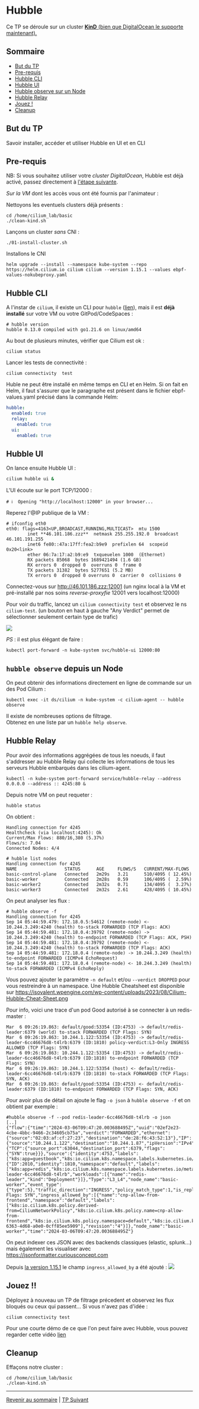 # Hubble

Ce TP se déroule sur un cluster <ins>**KinD**<ins> (bien que DigitalOcean le supporte maintenant). 

## Sommaire
  * [But du TP](#but-du-tp)
  * [Pre-requis](#pre-requis)
  * [Hubble CLI](#hubble-cli)
  * [Hubble UI](#hubble-ui)
  * [Hubble observe sur un Node](#hubble-observe-sur-un-node)
  * [Hubble Relay](#hubble-relay)
  * [Jouez !](#jouez-)
  * [Cleanup](#cleanup)

## But du TP
Savoir installer, accéder et utiliser Hubble en UI et en CLI 

## Pre-requis

NB: Si vous souhaitez utiliser votre *cluster DigitalOcean*, Hubble est déjà activé, passez directement à [l'étape suivante](https://github.com/srnfr/TP-CNI/blob/main/docs/TP14.md#hubble-ui).

*Sur la VM* dont les accès vous ont été fournis par l'animateur :

Nettoyons les eventuels clusters déjà présents :
```shell
cd /home/cilium_lab/basic
./clean-kind.sh 
```

Lançons un cluster *sans* CNI :
```shell
./01-install-cluster.sh
```

Installons le CNI
```shell
helm upgrade --install --namespace kube-system --repo https://helm.cilium.io cilium cilium --version 1.15.1 --values ebpf-values-nokubeproxy.yaml
```

## Hubble CLI

A l'instar de `cilium`, il existe un CLI pour `hubble` ([lien](https://docs.cilium.io/en/stable/gettingstarted/hubble_setup/#install-the-hubble-client)), mais il est **déjà installé** sur votre VM ou votre GitPod/CodeSpaces :

```shell
# hubble version
hubble 0.13.0 compiled with go1.21.6 on linux/amd64
```

Au bout de plusieurs minutes, vérifier que Cilium est ok :
```shell
cilium status
```
Lancer les tests de connectivité :
```shell
cilium connectivity  test
```

Huble ne peut être installé en même temps en CLI et en Helm.
Si on fait en Helm, il faut s'assurer que le paragraphe est présent dans le fichier ebpf-values.yaml précisé dans la commande Helm:
```yaml
hubble:
  enabled: true
  relay:
    enabled: true
  ui:
    enabled: true
```

## Hubble UI

On lance ensuite Hubble UI :
```bash
cilium hubble ui &
```

L'UI écoute sur le port TCP/12000 :
```
# ℹ️  Opening "http://localhost:12000" in your browser...
```

Reperez l'@IP publique de la VM :
```shell
# ifconfig eth0
eth0: flags=4163<UP,BROADCAST,RUNNING,MULTICAST>  mtu 1500
        inet **46.101.186.zzz**  netmask 255.255.192.0  broadcast 46.101.191.255
        inet6 fe80::47a:17ff:fea2:b9e9  prefixlen 64  scopeid 0x20<link>
        ether 06:7a:17:a2:b9:e9  txqueuelen 1000  (Ethernet)
        RX packets 85068  bytes 1689421494 (1.6 GB)
        RX errors 0  dropped 0  overruns 0  frame 0
        TX packets 31382  bytes 5277651 (5.2 MB)
        TX errors 0  dropped 0 overruns 0  carrier 0  collisions 0
```

Connectez-vous sur http://46.101.186.zzz:12001 (un nginx local à la VM et pré-installé par nos soins *reverse-proxyfie* 12001 vers localhost:12000)

Pour voir du traffic, lancez un `cilium connectivity test` et observez le ns `cilium-test`.
(un bouton en haut à gauche "Any Verdict" permet de sélectionner seulement certain type de trafic)

![](../img/servicemap.png)

*PS* : il est plus élégant de faire :
```shell
kubectl port-forward -n kube-system svc/hubble-ui 12000:80
```

## `hubble observe` depuis un Node

On peut obtenir des informations directement en ligne de commande sur un des Pod Cilium :

```shell
kubectl exec -it ds/cilium -n kube-system -c cilium-agent -- hubble observe           
```

Il existe de nombreuses options de filtrage.   
Obtenez en une liste par un `hubble help observe`.

## Hubble Relay

Pour avoir des informations aggrégées de tous les noeuds, il faut s'addresser au Hubble Relay qui collecte les informations de tous les serveurs Hubble embarqués dans les cilium-agent.

```shell
kubectl -n kube-system port-forward service/hubble-relay --address 0.0.0.0 --address :: 4245:80 &
```

Depuis notre VM on peut requeter :
```shell
hubble status
```

On obtient :
```
Handling connection for 4245
Healthcheck (via localhost:4245): Ok
Current/Max Flows: 880/16,380 (5.37%)
Flows/s: 7.04
Connected Nodes: 4/4
```

```shell
# hubble list nodes
Handling connection for 4245
NAME                  STATUS      AGE     FLOWS/S   CURRENT/MAX-FLOWS
basic-control-plane   Connected   2m29s   3.21      510/4095 ( 12.45%)
basic-worker          Connected   2m28s   0.59      106/4095 (  2.59%)
basic-worker2         Connected   2m32s   0.71      134/4095 (  3.27%)
basic-worker3         Connected   2m32s   2.61      428/4095 ( 10.45%)
```

On peut analyser les flux :
```shell
# hubble observe -f
Handling connection for 4245
Sep 14 05:44:59.479: 172.18.0.5:54612 (remote-node) <- 10.244.3.249:4240 (health) to-stack FORWARDED (TCP Flags: ACK)
Sep 14 05:44:59.481: 172.18.0.4:39792 (remote-node) -> 10.244.3.249:4240 (health) to-endpoint FORWARDED (TCP Flags: ACK, PSH)
Sep 14 05:44:59.481: 172.18.0.4:39792 (remote-node) <- 10.244.3.249:4240 (health) to-stack FORWARDED (TCP Flags: ACK)
Sep 14 05:44:59.481: 172.18.0.4 (remote-node) -> 10.244.3.249 (health) to-endpoint FORWARDED (ICMPv4 EchoRequest)
Sep 14 05:44:59.481: 172.18.0.4 (remote-node) <- 10.244.3.249 (health) to-stack FORWARDED (ICMPv4 EchoReply)
```

Vous pouvez ajouter le paramètre `-n default` et/ou `--verdict DROPPED` pour vous restreindre à un namespace.
Une Hubble Cheatsheet est disponible sur https://isovalent.wpengine.com/wp-content/uploads/2023/08/Cilium-Hubble-Cheat-Sheet.png

Pour info, voici une trace d'un pod Good autorisé à se connecter à un redis-master :
```shell
Mar  6 09:26:19.863: default/good:53354 (ID:4753) -> default/redis-leader:6379 (world) to-stack FORWARDED (TCP Flags: SYN)
Mar  6 09:26:19.863: 10.244.1.122:53354 (ID:4753) -> default/redis-leader-6cc46676d8-t4lrb:6379 (ID:1810) policy-verdict:L3-Only INGRESS ALLOWED (TCP Flags: SYN)
Mar  6 09:26:19.863: 10.244.1.122:53354 (ID:4753) -> default/redis-leader-6cc46676d8-t4lrb:6379 (ID:1810) to-endpoint FORWARDED (TCP Flags: SYN)
Mar  6 09:26:19.863: 10.244.1.122:53354 (host) <- default/redis-leader-6cc46676d8-t4lrb:6379 (ID:1810) to-stack FORWARDED (TCP Flags: SYN, ACK)
Mar  6 09:26:19.863: default/good:53354 (ID:4753) <- default/redis-leader:6379 (ID:1810) to-endpoint FORWARDED (TCP Flags: SYN, ACK)
```

Pour avoir plus de détail on ajoute le flag `-o json` à `hubble observe -f` et on obtient par exemple :
```shell
#hubble observe -f --pod redis-leader-6cc46676d8-t4lrb -o json
[..]
{"flow":{"time":"2024-03-06T09:47:20.003688495Z","uuid":"02ef2e23-4cbe-4bbc-9466-2c34605cb75a","verdict":"FORWARDED","ethernet":{"source":"02:03:af:cf:27:23","destination":"de:28:f6:43:52:13"},"IP":{"source":"10.244.1.122","destination":"10.244.1.87","ipVersion":"IPv4"},"l4":{"TCP":{"source_port":63044,"destination_port":6379,"flags":{"SYN":true}}},"source":{"identity":4753,"labels":["k8s:app=guestbook","k8s:io.cilium.k8s.namespace.labels.kubernetes.io/metadata.name=default","k8s:io.cilium.k8s.policy.cluster=default","k8s:io.cilium.k8s.policy.serviceaccount=default","k8s:io.kubernetes.pod.namespace=default","k8s:tier=frontend"]},"destination":{"ID":2010,"identity":1810,"namespace":"default","labels":["k8s:app=redis","k8s:io.cilium.k8s.namespace.labels.kubernetes.io/metadata.name=default","k8s:io.cilium.k8s.policy.cluster=default","k8s:io.cilium.k8s.policy.serviceaccount=default","k8s:io.kubernetes.pod.namespace=default","k8s:role=leader","k8s:tier=backend"],"pod_name":"redis-leader-6cc46676d8-t4lrb","workloads":[{"name":"redis-leader","kind":"Deployment"}]},"Type":"L3_L4","node_name":"basic-worker","event_type":{"type":5},"traffic_direction":"INGRESS","policy_match_type":1,"is_reply":false,"Summary":"TCP Flags: SYN","ingress_allowed_by":[{"name":"cnp-allow-from-frontend","namespace":"default","labels":["k8s:io.cilium.k8s.policy.derived-from=CiliumNetworkPolicy","k8s:io.cilium.k8s.policy.name=cnp-allow-from-frontend","k8s:io.cilium.k8s.policy.namespace=default","k8s:io.cilium.k8s.policy.uid=76f3e468-6363-4d68-a0e0-0cff85ee5909"],"revision":"4"}]},"node_name":"basic-worker","time":"2024-03-06T09:47:20.003688495Z"}
```
On peut indexer ces JSON avec des backends classiques (elastic, splunk...) mais également les visualiser avec https://jsonformatter.curiousconcept.com

Depuis [la version 1.15.1](https://isovalent.com/blog/post/cilium-1-15/#correlate-traffic-flows-to-a-network-policy) le champ `ingress_allowed_by` a été ajouté :
![](../img/jsonlog.png)

## Jouez !!

Déployez à nouveau un TP de filtrage précedent et observez les flux bloqués ou ceux qui passent...
Si vous n'avez pas d'idée :

```shell
cilium connectivity test
```

Pour une courte démo de ce que l'on peut faire avec Hubble, vous pouvez regarder cette vidéo [lien](https://www.youtube.com/watch?v=zQr4tEj-a4M)

## Cleanup

Effaçons notre cluster :

```shell
cd /home/cilium_lab/basic
./clean-kind.sh 
```
---



[Revenir au sommaire](../README.md) | [TP Suivant](./TP14.md)
